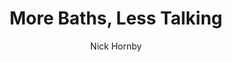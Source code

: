 ---
title: "More Baths, Less Talking"
subtitle: ""
description: ""
layout: book
author: Nick Hornby
started: 2012-09-05
read: 2013-02-25
status: read
rating: 3
color: 
cover: 
pages: 135
progress: 0
link: 
---